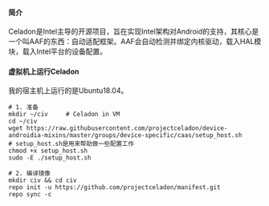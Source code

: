 #### 简介

Celadon是Intel主导的开源项目，旨在实现Intel架构对Android的支持，其核心是一个叫AAF的东西：自动适配框架。AAF会自动检测并绑定内核驱动，载入HAL模块，载入Intel平台的设备配置。

#### 虚拟机上运行Celadon

我的宿主机上运行的是Ubuntu18.04。

```
# 1. 准备
mkdir ~/civ		# Celadon in VM
cd ~/civ
wget https://raw.githubusercontent.com/projectceladon/device-androidia-mixins/master/groups/device-specific/caas/setup_host.sh
# setup_host.sh是用来帮助做一些配置工作
chmod +x setup_host.sh
sudo -E ./setup_host.sh

# 2. 编译镜像
mkdir civ && cd civ
repo init -u https://github.com/projectceladon/manifest.git
repo sync -c
```

